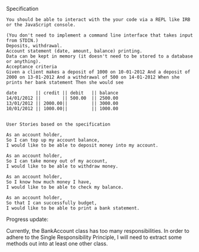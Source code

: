 Specification
 ```
You should be able to interact with the your code via a REPL like IRB or the JavaScript console.

(You don't need to implement a command line interface that takes input from STDIN.)
Deposits, withdrawal.
Account statement (date, amount, balance) printing.
Data can be kept in memory (it doesn't need to be stored to a database or anything).
Acceptance criteria
Given a client makes a deposit of 1000 on 10-01-2012 And a deposit of 2000 on 13-01-2012 And a withdrawal of 500 on 14-01-2012 When she prints her bank statement Then she would see
```

```
date       || credit || debit   || balance
14/01/2012 ||        || 500.00  || 2500.00
13/01/2012 || 2000.00||         || 3000.00
10/01/2012 || 1000.00||         || 1000.00

```
```

User Stories based on the specification

As an account holder,
So I can top up my account balance,
I would like to be able to deposit money into my account.

As an account holder,
So I can take money out of my account,
I would like to be able to withdraw money.

As an account holder,
So I know how much money I have,
I would like to be able to check my balance.

As an account holder,
So that I can successfully budget,
I would like to be able to print a bank statement.

```
Progress update:

Currently, the BankAccount class has too many responsibilities.
In order to adhere to the Single Responsibility Principle, I will need to extract
some methods out into at least one other class.


